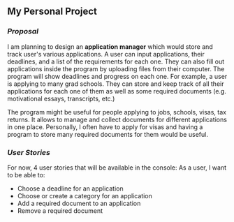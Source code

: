 ## My Personal Project

### *Proposal*

<p> I am planning to design an <strong>application manager</strong> 
which 
would store and track user's various applications. A 
user can input applications, their 
deadlines, and a list of the requirements for each one. 
They can also fill out applications inside the program
by uploading files from their computer. The program 
will show deadlines and progress on each one.
For example, a user is applying to many grad schools.
They can store and keep track of all their applications 
for each one of them as well as some required documents
(e.g. motivational essays, transcripts, etc.) </p>

<p> The program might be useful for people applying to
jobs, schools, visas, tax returns. It allows to manage
and collect documents for different applications in 
one place. Personally, I often have to apply for visas 
and having a program to store many required documents 
for them would be useful.</p>

### *User Stories*

For now, 4 user stories that will be available in the console:
As a user, I want to be able to:
- Choose a deadline for an application
- Choose or create a category for an application
- Add a required document to an application
- Remove a required document

  